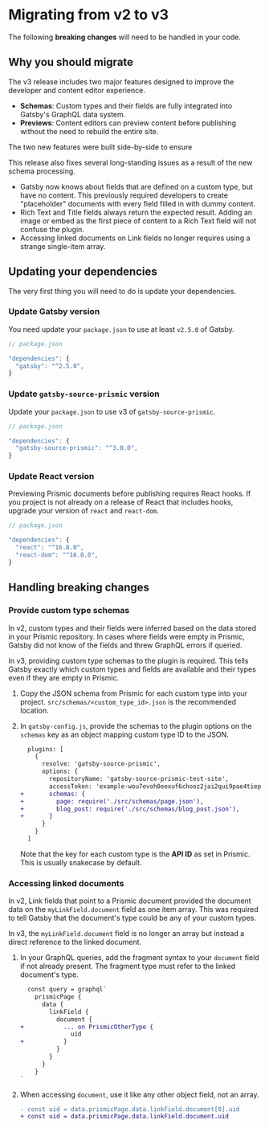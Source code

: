 # Migrating from v2 to v3

The following **breaking changes** will need to be handled in your code.

## Why you should migrate

The v3 release includes two major features designed to improve the developer and
content editor experience.

- **Schemas**: Custom types and their fields are fully integrated into Gatsby's
  GraphQL data system.
- **Previews**: Content editors can preview content before publishing without
  the need to rebuild the entire site.

The two new features were built side-by-side to ensure

This release also fixes several long-standing issues as a result of the new
schema processing.

- Gatsby now knows about fields that are defined on a custom type, but have no
  content. This previously required developers to create "placeholder" documents
  with every field filled in with dummy content.
- Rich Text and Title fields always return the expected result. Adding an image
  or embed as the first piece of content to a Rich Text field will not confuse
  the plugin.
- Accessing linked documents on Link fields no longer requires using a strange
  single-item array.

## Updating your dependencies

The very first thing you will need to do is update your dependencies.

### Update Gatsby version

You need update your `package.json` to use at least `v2.5.0` of Gatsby.

```js
// package.json

"dependencies": {
  "gatsby": "^2.5.0",
}
```

### Update `gatsby-source-prismic` version

Update your `package.json` to use v3 of `gatsby-source-prismic`.

```js
// package.json

"dependencies": {
  "gatsby-source-prismic": "^3.0.0",
}
```

### Update React version

Previewing Prismic documents before publishing requires React hooks. If you
project is not already on a release of React that includes hooks, upgrade your
version of `react` and `react-dom`.

```js
// package.json

"dependencies": {
  "react": "^16.8.0",
  "react-dom": "^16.8.0",
}
```

## Handling breaking changes

### Provide custom type schemas

In v2, custom types and their fields were inferred based on the data stored in
your Prismic repository. In cases where fields were empty in Prismic, Gatsby did
not know of the fields and threw GraphQL errors if queried.

In v3, providing custom type schemas to the plugin is required. This tells
Gatsby exactly which custom types and fields are available and their types even
if they are empty in Prismic.

1. Copy the JSON schema from Prismic for each custom type into your project.
   `src/schemas/<custom_type_id>.json` is the recommended location.

2. In `gatsby-config.js`, provide the schemas to the plugin options on the
   `schemas` key as an object mapping custom type ID to the JSON.

   ```diff
     plugins: [
       {
         resolve: 'gatsby-source-prismic',
         options: {
           repositoryName: 'gatsby-source-prismic-test-site',
           accessToken: 'example-wou7evoh0eexuf6chooz2jai2qui9pae4tieph1sei4deiboj',
   +       schemas: {
   +         page: require('./src/schemas/page.json'),
   +         blog_post: require('./src/schemas/blog_post.json'),
   +       }
         }
       }
     ]
   ```

   Note that the key for each custom type is the **API ID** as set in Prismic.
   This is usually snakecase by default.

### Accessing linked documents

In v2, Link fields that point to a Prismic document provided the document data
on the `myLinkField.document` field as one item array. This was required to tell
Gatsby that the document's type could be any of your custom types.

In v3, the `myLinkField.document` field is no longer an array but instead a
direct reference to the linked document.

1. In your GraphQL queries, add the fragment syntax to your `document` field if
   not already present. The fragment type must refer to the linked document's
   type.

   ```diff
     const query = graphql`
       prismicPage {
         data {
           linkField {
             document {
   +           ... on PrismicOtherType {
                 uid
   +           }
             }
           }
         }
       }
   `
   ```

2. When accessing `document`, use it like any other object field, not an array.

   ```diff
   - const uid = data.prismicPage.data.linkField.document[0].uid
   + const uid = data.prismicPage.data.linkField.document.uid
   ```
